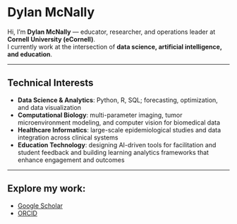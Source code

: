
# Dylan McNally

Hi, I’m **Dylan McNally** — educator, researcher, and operations leader at **Cornell University (eCornell)**.  
I currently work at the intersection of **data science, artificial intelligence, and education**.

---

## Technical Interests
- **Data Science & Analytics**: Python, R, SQL; forecasting, optimization, and data visualization  
- **Computational Biology**: multi-parameter imaging, tumor microenvironment modeling, and computer vision for biomedical data  
- **Healthcare Informatics**: large-scale epidemiological studies and data integration across clinical systems  
- **Education Technology**: designing AI-driven tools for facilitation and student feedback and building learning analytics frameworks that enhance engagement and outcomes

---

 ## Explore my work:  
- [Google Scholar](https://scholar.google.com/citations?user=2dx7h9wAAAAJ&hl=en)  
- [ORCID](https://orcid.org/0000-0001-7831-0349)  
 
